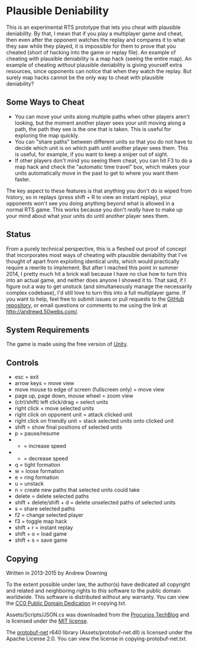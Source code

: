Plausible Deniability
=====================

This is an experimental RTS prototype that lets you cheat with plausible deniability. By that, I mean that if you play a multiplayer game and cheat, then even after the opponent watches the replay and compares it to what they saw while they played, it is impossible for them to prove that you cheated (short of hacking into the game or replay file). An example of cheating with plausible deniability is a map hack (seeing the entire map). An example of cheating *without* plausible deniability is giving yourself extra resources, since opponents can notice that when they watch the replay. But surely map hacks cannot be the only way to cheat with plausible deniability?

Some Ways to Cheat
------------------
- You can move your units along multiple paths when other players aren't looking, but the moment another player sees your unit moving along a path, the path they see is the one that is taken. This is useful for exploring the map quickly.
- You can "share paths" between different units so that you do not have to decide which unit is on which path until another player sees them. This is useful, for example, if you want to keep a sniper out of sight.
- If other players don't mind you seeing them cheat, you can hit F3 to do a map hack and check the "automatic time travel" box, which makes your units automatically move in the past to get to where you want them faster.

The key aspect to these features is that anything you don't do is wiped from history, so in replays (press shift + R to view an instant replay), your opponents won't see you doing anything beyond what is allowed in a normal RTS game. This works because you don't *really* have to make up your mind about what your units do until another player sees them.

Status
------
From a purely technical perspective, this is a fleshed out proof of concept that incorporates most ways of cheating with plausible deniability that I've thought of apart from exploiting identical units, which would practically require a rewrite to implement. But after I reached this point in summer 2014, I pretty much hit a brick wall because I have no clue how to turn this into an actual game, and neither does anyone I showed it to. That said, if I figure out a way to get unstuck (and simultaneously manage the necessarily complex codebase), I'd still love to turn this into a full multiplayer game. If you want to help, feel free to submit issues or pull requests to the [GitHub repository](https://github.com/ad510/plausible-deniability), or email questions or comments to me using the link at http://andrewd.50webs.com/.

System Requirements
-------------------
The game is made using the free version of [Unity](https://unity3d.com/).

Controls
--------
- esc = exit
- arrow keys = move view
- move mouse to edge of screen (fullscreen only) = move view
- page up, page down, mouse wheel = zoom view
- (ctrl/shift) left click/drag = select units
- right click = move selected units
- right click on opponent unit = attack clicked unit
- right click on friendly unit = stack selected units onto clicked unit
- shift = show final positions of selected units
- p = pause/resume
- + = increase speed
- - = decrease speed
- q = tight formation
- w = loose formation
- e = ring formation
- u = unstack
- n = create new paths that selected units could take
- delete = delete selected paths
- shift + delete/shift + d = delete unselected paths of selected units
- s = share selected paths
- f2 = change selected player
- f3 = toggle map hack
- shift + r = instant replay
- shift + o = load game
- shift + s = save game

Copying
-------
Written in 2013-2015 by Andrew Downing

To the extent possible under law, the author(s) have dedicated all copyright and related and neighboring rights to this software to the public domain worldwide. This software is distributed without any warranty. You can view the [CC0 Public Domain Dedication](https://creativecommons.org/publicdomain/zero/1.0/) in copying.txt.

Assets/Scripts/JSON.cs was downloaded from the [Procurios TechBlog](http://techblog.procurios.nl/k/618/news/view/14605/14863/How-do-I-write-my-own-parser-for-JSON.html) and is licensed under the [MIT license](https://opensource.org/licenses/mit-license.php).

The [protobuf-net](https://code.google.com/p/protobuf-net/) r640 library (Assets/protobuf-net.dll) is licensed under the Apache License 2.0. You can view the license in copying-protobuf-net.txt.
